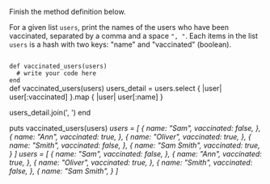 Finish the method definition below.

For a given list `users`, print the names of the users who have been vaccinated, separated by a comma and a space `", "`.
Each items in the list `users` is a hash with two keys: "name" and "vaccinated" (boolean).

<codeblock language="ruby" type="exercise" testMode="multipleInput">
<code>
def vaccinated_users(users)
  # write your code here
end
</code>

<solution>
def vaccinated_users(users)
  users_detail = users.select { |user| user[:vaccinated] }.map { |user| user[:name] }

  users_detail.join(', ')
end
</solution>

<testcases>
<caller>
puts vaccinated_users(users)
</caller>
<testcase>
<i>
users = [
  {
    name: "Sam",
    vaccinated: false,
  },
  {
    name: "Ann",
    vaccinated: true,
  },
  {
    name: "Oliver",
    vaccinated: true,
  },
  {
    name: "Smith",
    vaccinated: false,
  },
  {
    name: "Sam Smith",
    vaccinated: true,
  }
]
</i>
</testcase>
<testcase>
<i>
users = [
  {
    name: "Sam",
    vaccinated: false,
  },
  {
    name: "Ann",
    vaccinated: true,
  },
  {
    name: "Oliver",
    vaccinated: true,
  },
  {
    name: "Smith",
    vaccinated: false,
  },
  {
    name: "Sam Smith",
  }
]
</i>
</testcase>
</testcases>
</codeblock>
